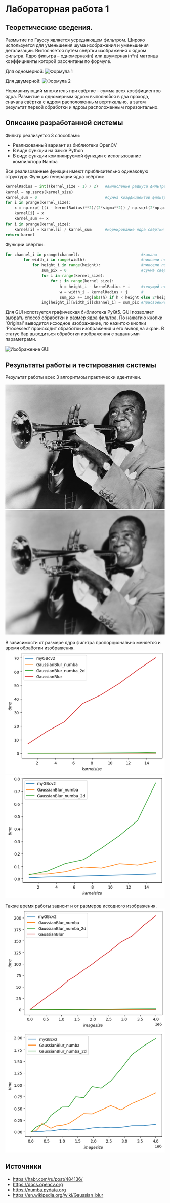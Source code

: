 # Лабораторная работа 1

## Теоретические сведения.
Размытие по Гауссу является усредняющем фильтром. Широко используется для уменьшения шума изображения и уменьшения детализации. Выполняется путём свёртки изображения с ядром фильтра.
Ядро фильтра – одномерная(n) или двумерная(n*n) матрица коэффициенты которой рассчитаны по формуле. 

Для одномерной:
![Формула 1](https://wikimedia.org/api/rest_v1/media/math/render/svg/dd16b16869269dba008d19c0969515a1d50b3ae2)

Для двумерной:
![Формула 2](https://wikimedia.org/api/rest_v1/media/math/render/svg/6717136818f2166eba2db0cfc915d732add9c64f)

Нормализующий множитель при свёртке – сумма всех коэффициентов ядра. 
Размытие с одномерным ядром выполняйся в два прохода, сначала свёртка с ядром расположенным вертикально, а затем результат первой обработки и ядром расположенным горизонтально.  

## Описание разработанной системы
Фильтр реализуется 3 способами:
- Реализованный вариант из библиотеки OpenCV
- В виде функции на языке Python 
- В виде функции компилируемой функции с использование компилятора Namba 

Все реализованные функции имеют приблизительно одинаковую структуру.
Функция генерации ядра свёртки:
```python
kernelRadius = int((kernel_size - 1) / 2)   #вычисление радиуса фильтра по его размеру 
karnel = np.zeros(kernel_size)              
karnel_sum = 0                              #сумма коэффициентов фильтра 
for i in prange(kernel_size): 
    x = np.exp(-((i - kernelRadius)**2)/(2*sigma**2)) / np.sqrt(2*np.pi*sigma**2)#Вычисление коэффициентоа
    karnel[i] = x                           
    karnel_sum += x
for i in prange(kernel_size):
    karnel[i] = karnel[i] / karnel_sum      #нормирование ядра свёртки
return karnel
```
Функции свёртки:
```python
for channel_i in prange(channel):                           #каналы 
        for width_i in range(width):                        #пиксели по ширене 
            for height_i in range(height):                  #пиксели по высоке
                sum_pix = 0                                 #сумма свёртки
                for i in range(kernel_size):
                    for j in range(kernel_size):
                        h = height_i - kernelRadius + i     #текущий пиксель в свёртке
                        w = width_i - kernelRadius + j      #
                        sum_pix += img[abs(h) if h < height else 2*height - h - 1][abs(w) if w < width else 2*width - w - 1][channel_i] * karnel[i][j] #умножение ядра на пиксель + проверка границ
                img[height_i][width_i][channel_i] = sum_pix #присвоение значения пикселю
```


Для GUI испотзуется графическая библиотека PyQt5. 
GUI позволяет выбрать способ обработки и размер ядра фильтра. По нажатию кнопки 'Original' выводится исходное изображение, по нажитою кнопки 'Processed' происходит обработки изображения и его вывод на экран. В статус бар выводиться обработки изображения с заданными параметрами.

![Изображение GUI]()

## Результаты работы и тестирования системы 
Результат работы всех 3 алгоритмом практически идентичен.

![Зависимость 1](/img/4.png)
![Зависимость 2](/screen/5.png)

В зависимости от размере ядра фильтра пропорционально меняется и время обработки изображения.
![Зависимость 1](/screen/1.png)
![Зависимость 2](/screen/2.png)

Также время работы зависит и от размеров исходного изображения.
![Зависимость 3](/screen/3.png)
![Зависимость 4](/screen/4.png)

## Источники 
- https://habr.com/ru/post/484136/
- https://docs.opencv.org
- https://numba.pydata.org
- https://en.wikipedia.org/wiki/Gaussian_blur

